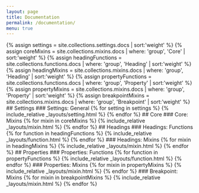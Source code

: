 ```yaml
---
layout: page
title: Documentation
permalink: /documentation/
menu: true
---
```

<div class="toc" data-targets="[h1, h2, h3, h4]"></div>
{% assign settings = site.collections.settings.docs | sort:'weight' %}
{% assign coreMixins = site.collections.mixins.docs | where: 'group', 'Core' | sort:'weight' %}
{% assign headingFunctions = site.collections.functions.docs | where: 'group', 'Heading' | sort:'weight' %}
{% assign headingMixins = site.collections.mixins.docs | where: 'group', 'Heading' | sort:'weight' %}
{% assign propertyFunctions = site.collections.functions.docs | where: 'group', 'Property' | sort:'weight' %}
{% assign propertyMixins = site.collections.mixins.docs | where: 'group', 'Property' | sort:'weight' %}
{% assign breakpointMixins = site.collections.mixins.docs | where: 'group', 'Breakpoint' | sort:'weight' %}
## Settings
### Settings: General
{% for setting in settings %}
{% include_relative _layouts/setting.html %}
{% endfor %}
## Core
### Core: Mixins
{% for mixin in coreMixins %}
{% include_relative _layouts/mixin.html %}
{% endfor %}
## Headings
### Headings: Functions
{% for function in headingFunctions %}
{% include_relative _layouts/function.html %}
{% endfor %}
### Headings: Mixins
{% for mixin in headingMixins %}
{% include_relative _layouts/mixin.html %}
{% endfor %}
## Properties
### Properties: Functions
{% for function in propertyFunctions %}
{% include_relative _layouts/function.html %}
{% endfor %}
### Properties: Mixins
{% for mixin in propertyMixins %}
{% include_relative _layouts/mixin.html %}
{% endfor %}
### Breakpoint: Mixins
{% for mixin in breakpointMixins %}
{% include_relative _layouts/mixin.html %}
{% endfor %}